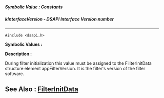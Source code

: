 ##### Symbolic Value : Constants
##### kInterfaceVersion - DSAPI Interface Version number
---
```
#include <dsapi.h>
```

**Symbolic Values :**



**Description :**

During filter initialization this value must be assigned to the FiliterInitData structure element appFilterVersion.  It is the filter's version of the filter software.


**See Also :**
[FilterInitData](/domino-c-api-docs/reference/Data/FilterInitData)
---
